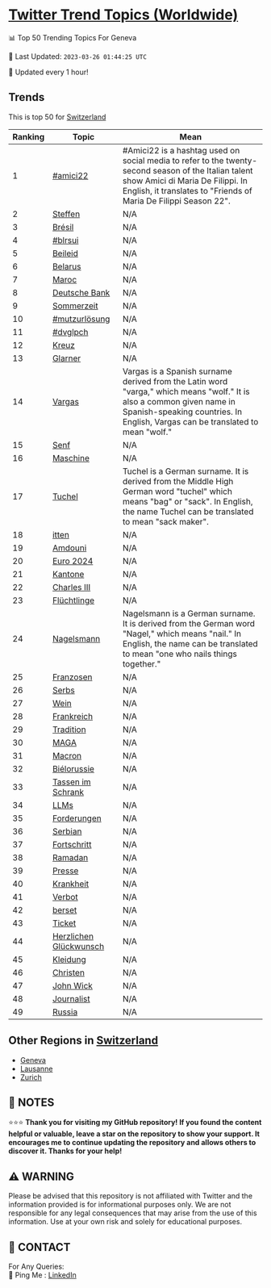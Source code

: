 [Twitter Trend Topics (Worldwide)](https://github.com/ErcinDedeoglu/Twitter-Trend-Topics)
==========


📊 Top 50 Trending Topics For Geneva

📆 Last Updated: `2023-03-26 01:44:25 UTC`

🔧 Updated every 1 hour!


## Trends

This is top 50 for [Switzerland](</Switzerland>)

| Ranking | Topic | Mean |
| ------- | ------------ | ------------ |
| 1 | [#amici22](http://twitter.com/search?q=%23amici22) | #Amici22 is a hashtag used on social media to refer to the twenty-second season of the Italian talent show Amici di Maria De Filippi. In English, it translates to "Friends of Maria De Filippi Season 22". |
| 2 | [Steffen](http://twitter.com/search?q=Steffen) | N/A |
| 3 | [Brésil](http://twitter.com/search?q=Br%c3%a9sil) | N/A |
| 4 | [#blrsui](http://twitter.com/search?q=%23blrsui) | N/A |
| 5 | [Beileid](http://twitter.com/search?q=Beileid) | N/A |
| 6 | [Belarus](http://twitter.com/search?q=Belarus) | N/A |
| 7 | [Maroc](http://twitter.com/search?q=Maroc) | N/A |
| 8 | [Deutsche Bank](http://twitter.com/search?q=Deutsche+Bank) | N/A |
| 9 | [Sommerzeit](http://twitter.com/search?q=Sommerzeit) | N/A |
| 10 | [#mutzurlösung](http://twitter.com/search?q=%23mutzurl%c3%b6sung) | N/A |
| 11 | [#dvglpch](http://twitter.com/search?q=%23dvglpch) | N/A |
| 12 | [Kreuz](http://twitter.com/search?q=Kreuz) | N/A |
| 13 | [Glarner](http://twitter.com/search?q=Glarner) | N/A |
| 14 | [Vargas](http://twitter.com/search?q=Vargas) | Vargas is a Spanish surname derived from the Latin word "varga," which means "wolf." It is also a common given name in Spanish-speaking countries. In English, Vargas can be translated to mean "wolf." |
| 15 | [Senf](http://twitter.com/search?q=Senf) | N/A |
| 16 | [Maschine](http://twitter.com/search?q=Maschine) | N/A |
| 17 | [Tuchel](http://twitter.com/search?q=Tuchel) | Tuchel is a German surname. It is derived from the Middle High German word "tuchel" which means "bag" or "sack". In English, the name Tuchel can be translated to mean "sack maker". |
| 18 | [itten](http://twitter.com/search?q=itten) | N/A |
| 19 | [Amdouni](http://twitter.com/search?q=Amdouni) | N/A |
| 20 | [Euro 2024](http://twitter.com/search?q=Euro+2024) | N/A |
| 21 | [Kantone](http://twitter.com/search?q=Kantone) | N/A |
| 22 | [Charles III](http://twitter.com/search?q=Charles+III) | N/A |
| 23 | [Flüchtlinge](http://twitter.com/search?q=Fl%c3%bcchtlinge) | N/A |
| 24 | [Nagelsmann](http://twitter.com/search?q=Nagelsmann) | Nagelsmann is a German surname. It is derived from the German word "Nagel," which means "nail." In English, the name can be translated to mean "one who nails things together." |
| 25 | [Franzosen](http://twitter.com/search?q=Franzosen) | N/A |
| 26 | [Serbs](http://twitter.com/search?q=Serbs) | N/A |
| 27 | [Wein](http://twitter.com/search?q=Wein) | N/A |
| 28 | [Frankreich](http://twitter.com/search?q=Frankreich) | N/A |
| 29 | [Tradition](http://twitter.com/search?q=Tradition) | N/A |
| 30 | [MAGA](http://twitter.com/search?q=MAGA) | N/A |
| 31 | [Macron](http://twitter.com/search?q=Macron) | N/A |
| 32 | [Biélorussie](http://twitter.com/search?q=Bi%c3%a9lorussie) | N/A |
| 33 | [Tassen im Schrank](http://twitter.com/search?q=Tassen+im+Schrank) | N/A |
| 34 | [LLMs](http://twitter.com/search?q=LLMs) | N/A |
| 35 | [Forderungen](http://twitter.com/search?q=Forderungen) | N/A |
| 36 | [Serbian](http://twitter.com/search?q=Serbian) | N/A |
| 37 | [Fortschritt](http://twitter.com/search?q=Fortschritt) | N/A |
| 38 | [Ramadan](http://twitter.com/search?q=Ramadan) | N/A |
| 39 | [Presse](http://twitter.com/search?q=Presse) | N/A |
| 40 | [Krankheit](http://twitter.com/search?q=Krankheit) | N/A |
| 41 | [Verbot](http://twitter.com/search?q=Verbot) | N/A |
| 42 | [berset](http://twitter.com/search?q=berset) | N/A |
| 43 | [Ticket](http://twitter.com/search?q=Ticket) | N/A |
| 44 | [Herzlichen Glückwunsch](http://twitter.com/search?q=Herzlichen+Gl%c3%bcckwunsch) | N/A |
| 45 | [Kleidung](http://twitter.com/search?q=Kleidung) | N/A |
| 46 | [Christen](http://twitter.com/search?q=Christen) | N/A |
| 47 | [John Wick](http://twitter.com/search?q=John+Wick) | N/A |
| 48 | [Journalist](http://twitter.com/search?q=Journalist) | N/A |
| 49 | [Russia](http://twitter.com/search?q=Russia) | N/A |



## Other Regions in [Switzerland](</Switzerland>)

* [Geneva](</Switzerland/Geneva.md>)
* [Lausanne](</Switzerland/Lausanne.md>)
* [Zurich](</Switzerland/Zurich.md>)



## 📝 NOTES

⭐⭐⭐ **Thank you for visiting my GitHub repository! If you found the content helpful or valuable, leave a star on the repository to show your support. It encourages me to continue updating the repository and allows others to discover it. Thanks for your help!**


## ⚠️ WARNING

Please be advised that this repository is not affiliated with Twitter and the information provided is for informational purposes only. We are not responsible for any legal consequences that may arise from the use of this information. Use at your own risk and solely for educational purposes.


## 📨 CONTACT

 For Any Queries:  
            🏓 Ping Me : [LinkedIn](https://www.linkedin.com/in/ercindedeoglu/)
